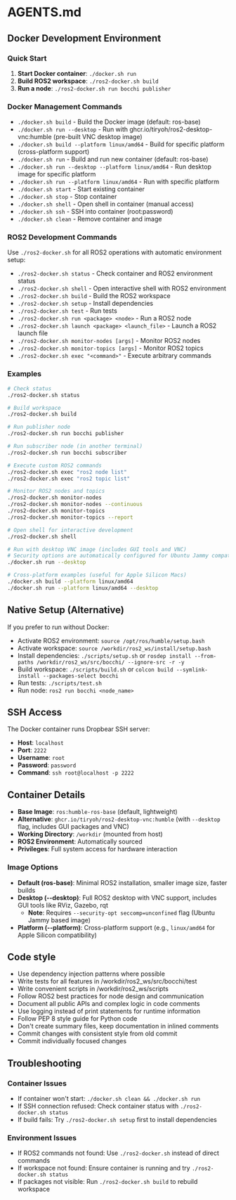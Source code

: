 # AGENTS.md

## Docker Development Environment

### Quick Start
1. **Start Docker container**: `./docker.sh run`
2. **Build ROS2 workspace**: `./ros2-docker.sh build`
3. **Run a node**: `./ros2-docker.sh run bocchi publisher`

### Docker Management Commands
- `./docker.sh build` - Build the Docker image (default: ros-base)
- `./docker.sh run --desktop` - Run with ghcr.io/tiryoh/ros2-desktop-vnc:humble (pre-built VNC desktop image)
- `./docker.sh build --platform linux/amd64` - Build for specific platform (cross-platform support)
- `./docker.sh run` - Build and run new container (default: ros-base)
- `./docker.sh run --desktop --platform linux/amd64` - Run desktop image for specific platform
- `./docker.sh run --platform linux/amd64` - Run with specific platform
- `./docker.sh start` - Start existing container
- `./docker.sh stop` - Stop container
- `./docker.sh shell` - Open shell in container (manual access)
- `./docker.sh ssh` - SSH into container (root:password)
- `./docker.sh clean` - Remove container and image

### ROS2 Development Commands
Use `./ros2-docker.sh` for all ROS2 operations with automatic environment setup:

- `./ros2-docker.sh status` - Check container and ROS2 environment status
- `./ros2-docker.sh shell` - Open interactive shell with ROS2 environment
- `./ros2-docker.sh build` - Build the ROS2 workspace
- `./ros2-docker.sh setup` - Install dependencies
- `./ros2-docker.sh test` - Run tests
- `./ros2-docker.sh run <package> <node>` - Run a ROS2 node
- `./ros2-docker.sh launch <package> <launch_file>` - Launch a ROS2 launch file
- `./ros2-docker.sh monitor-nodes [args]` - Monitor ROS2 nodes
- `./ros2-docker.sh monitor-topics [args]` - Monitor ROS2 topics
- `./ros2-docker.sh exec "<command>"` - Execute arbitrary commands

### Examples
```bash
# Check status
./ros2-docker.sh status

# Build workspace
./ros2-docker.sh build

# Run publisher node
./ros2-docker.sh run bocchi publisher

# Run subscriber node (in another terminal)
./ros2-docker.sh run bocchi subscriber

# Execute custom ROS2 commands
./ros2-docker.sh exec "ros2 node list"
./ros2-docker.sh exec "ros2 topic list"

# Monitor ROS2 nodes and topics
./ros2-docker.sh monitor-nodes
./ros2-docker.sh monitor-nodes --continuous
./ros2-docker.sh monitor-topics
./ros2-docker.sh monitor-topics --report

# Open shell for interactive development
./ros2-docker.sh shell

# Run with desktop VNC image (includes GUI tools and VNC)
# Security options are automatically configured for Ubuntu Jammy compatibility
./docker.sh run --desktop

# Cross-platform examples (useful for Apple Silicon Macs)
./docker.sh build --platform linux/amd64
./docker.sh run --platform linux/amd64 --desktop
```

## Native Setup (Alternative)
If you prefer to run without Docker:
- Activate ROS2 environment: `source /opt/ros/humble/setup.bash`
- Activate workspace: `source /workdir/ros2_ws/install/setup.bash`
- Install dependencies: `./scripts/setup.sh` or `rosdep install --from-paths /workdir/ros2_ws/src/bocchi/ --ignore-src -r -y`
- Build workspace: `./scripts/build.sh` or `colcon build --symlink-install --packages-select bocchi`
- Run tests: `./scripts/test.sh`
- Run node: `ros2 run bocchi <node_name>`

## SSH Access
The Docker container runs Dropbear SSH server:
- **Host**: `localhost`
- **Port**: `2222`
- **Username**: `root`
- **Password**: `password`
- **Command**: `ssh root@localhost -p 2222`

## Container Details
- **Base Image**: `ros:humble-ros-base` (default, lightweight)
- **Alternative**: `ghcr.io/tiryoh/ros2-desktop-vnc:humble` (with `--desktop` flag, includes GUI packages and VNC)
- **Working Directory**: `/workdir` (mounted from host)
- **ROS2 Environment**: Automatically sourced
- **Privileges**: Full system access for hardware interaction

### Image Options
- **Default (ros-base)**: Minimal ROS2 installation, smaller image size, faster builds
- **Desktop (--desktop)**: Full ROS2 desktop with VNC support, includes GUI tools like RViz, Gazebo, rqt
  - **Note**: Requires `--security-opt seccomp=unconfined` flag (Ubuntu Jammy based image)
- **Platform (--platform)**: Cross-platform support (e.g., `linux/amd64` for Apple Silicon compatibility)

## Code style
- Use dependency injection patterns where possible
- Write tests for all features in /workdir/ros2_ws/src/bocchi/test
- Write convenient scripts in /workdir/ros2_ws/scripts
- Follow ROS2 best practices for node design and communication
- Document all public APIs and complex logic in code comments
- Use logging instead of print statements for runtime information
- Follow PEP 8 style guide for Python code
- Don't create summary files, keep documentation in inlined comments
- Commit changes with consistent style from old commit
- Commit individually focused changes

## Troubleshooting

### Container Issues
- If container won't start: `./docker.sh clean && ./docker.sh run`
- If SSH connection refused: Check container status with `./ros2-docker.sh status`
- If build fails: Try `./ros2-docker.sh setup` first to install dependencies

### Environment Issues
- If ROS2 commands not found: Use `./ros2-docker.sh` instead of direct commands
- If workspace not found: Ensure container is running and try `./ros2-docker.sh status`
- If packages not visible: Run `./ros2-docker.sh build` to rebuild workspace
